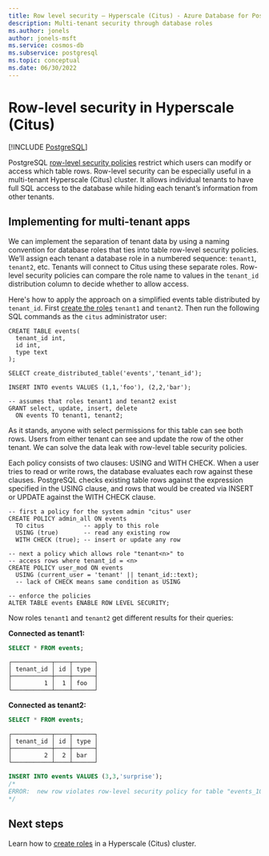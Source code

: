 ```yaml
---
title: Row level security – Hyperscale (Citus) - Azure Database for PostgreSQL
description: Multi-tenant security through database roles
ms.author: jonels
author: jonels-msft
ms.service: cosmos-db
ms.subservice: postgresql
ms.topic: conceptual
ms.date: 06/30/2022
---
```


# Row-level security in Hyperscale (Citus)

[!INCLUDE [PostgreSQL](../includes/appliesto-postgresql.md)]

PostgreSQL [row-level security
policies](https://www.postgresql.org/docs/current/ddl-rowsecurity.html)
restrict which users can modify or access which table rows. Row-level security
can be especially useful in a multi-tenant Hyperscale (Citus) cluster. It
allows individual tenants to have full SQL access to the database while hiding
each tenant’s information from other tenants.

## Implementing for multi-tenant apps

We can implement the separation of tenant data by using a naming convention for
database roles that ties into table row-level security policies. We’ll assign
each tenant a database role in a numbered sequence: `tenant1`, `tenant2`,
etc. Tenants will connect to Citus using these separate roles. Row-level
security policies can compare the role name to values in the `tenant_id`
distribution column to decide whether to allow access.

Here's how to apply the approach on a simplified events table distributed by
`tenant_id`. First [create the roles](howto-create-users.md) `tenant1` and
`tenant2`. Then run the following SQL commands as the `citus` administrator
user:

```postgresql
CREATE TABLE events(
  tenant_id int,
  id int,
  type text
);

SELECT create_distributed_table('events','tenant_id');

INSERT INTO events VALUES (1,1,'foo'), (2,2,'bar');

-- assumes that roles tenant1 and tenant2 exist
GRANT select, update, insert, delete
  ON events TO tenant1, tenant2;
```

As it stands, anyone with select permissions for this table can see both rows.
Users from either tenant can see and update the row of the other tenant. We can
solve the data leak with row-level table security policies.

Each policy consists of two clauses: USING and WITH CHECK. When a user tries to
read or write rows, the database evaluates each row against these clauses.
PostgreSQL checks existing table rows against the expression specified in the
USING clause, and rows that would be created via INSERT or UPDATE against the
WITH CHECK clause.

```postgresql
-- first a policy for the system admin "citus" user
CREATE POLICY admin_all ON events
  TO citus           -- apply to this role
  USING (true)       -- read any existing row
  WITH CHECK (true); -- insert or update any row

-- next a policy which allows role "tenant<n>" to
-- access rows where tenant_id = <n>
CREATE POLICY user_mod ON events
  USING (current_user = 'tenant' || tenant_id::text);
  -- lack of CHECK means same condition as USING

-- enforce the policies
ALTER TABLE events ENABLE ROW LEVEL SECURITY;
```

Now roles `tenant1` and `tenant2` get different results for their queries:

**Connected as tenant1:**

```sql
SELECT * FROM events;
```
```
┌───────────┬────┬──────┐
│ tenant_id │ id │ type │
├───────────┼────┼──────┤
│         1 │  1 │ foo  │
└───────────┴────┴──────┘
```

**Connected as tenant2:**

```sql
SELECT * FROM events;
```
```
┌───────────┬────┬──────┐
│ tenant_id │ id │ type │
├───────────┼────┼──────┤
│         2 │  2 │ bar  │
└───────────┴────┴──────┘
```
```sql
INSERT INTO events VALUES (3,3,'surprise');
/*
ERROR:  new row violates row-level security policy for table "events_102055"
*/
```

## Next steps

Learn how to [create roles](howto-create-users.md) in a Hyperscale (Citus)
cluster.
